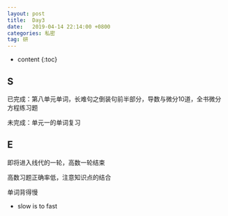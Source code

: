 ```yaml
---
layout: post
title:  Day3
date:   2019-04-14 22:14:00 +0800
categories: 私密
tag: 研
---
```


* content
{:toc}


S
--------------------------


已完成：第八单元单词，长难句之倒装句前半部分，导数与微分10道，全书微分方程练习题


未完成：单元一的单词复习


E
----------------------------


即将进入线代的一轮，高数一轮结束


高数习题正确率低，注意知识点的结合


单词背得慢





* slow is to fast

